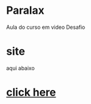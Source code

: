 # Paralax
 Aula do curso em video Desafio

# site
aqui abaixo
# <a href="https://joaofb.github.io/Paralax/ex023/index.html">click here</a>